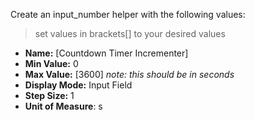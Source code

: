 Create an input_number helper with the following values:
> set values in brackets[] to your desired values

+ **Name:** [Countdown Timer Incrementer]
+ **Min Value:** 0
+ **Max Value:** [3600] *note: this should be in seconds*
+ **Display Mode:** Input Field
+  **Step Size:** 1
+  **Unit of Measure**: s


